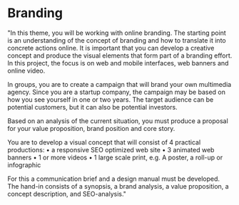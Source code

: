 # Branding
"In this theme, you will be working with online branding. The starting point is an understanding of the
concept of branding and how to translate it into concrete actions online. It is important that you can
develop a creative concept and produce the visual elements that form part of a branding effort. In
this project, the focus is on web and mobile interfaces, web banners and online video.

In groups, you are to create a campaign that will brand your own multimedia agency. Since you are a
startup company, the campaign may be based on how you see yourself in one or two years. The
target audience can be potential customers, but it can also be potential investors.

Based on an analysis of the current situation, you must produce a proposal for your value
proposition, brand position and core story.

You are to develop a visual concept that will consist of 4 practical productions:
• a responsive SEO optimized web site
• 3 animated web banners
• 1 or more videos
• 1 large scale print, e.g. A poster, a roll-up or infographic

For this a communication brief and a design manual must be developed.
The hand-in consists of a synopsis, a brand analysis, a value proposition, a concept description, and
SEO-analysis."
